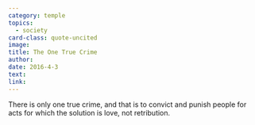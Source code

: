 ```yaml
---
category: temple
topics:
  - society
card-class: quote-uncited
image:
title: The One True Crime
author:
date: 2016-4-3
text:
link:
---
```

There is only one true crime, and that is to convict and punish people for acts for which the solution is love, not retribution.
